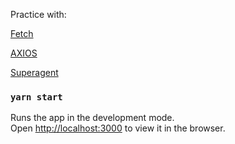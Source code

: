 Practice with:

[Fetch](https://developer.mozilla.org/en-US/docs/Web/API/Fetch_API)

[AXIOS](https://github.com/axios/axios)

[Superagent](https://github.com/visionmedia/superagent)

### `yarn start`

Runs the app in the development mode.<br />
Open [http://localhost:3000](http://localhost:3000) to view it in the browser.

